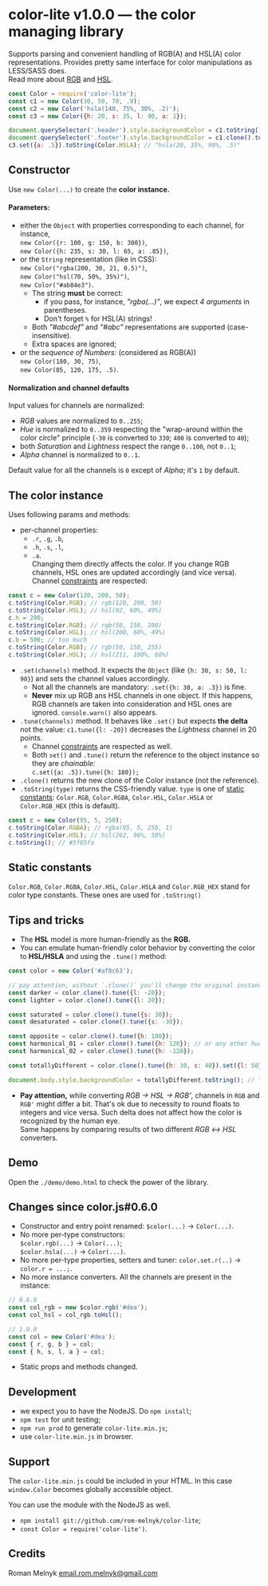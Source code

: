 # color-lite v1.0.0 &mdash; the color managing library

Supports parsing and convenient handling of RGB(A) and HSL(A) color representations. Provides pretty same interface for color manipulations as LESS/SASS does.  
   Read more about [RGB](https://en.wikipedia.org/wiki/RGB_color_model) and [HSL](https://en.wikipedia.org/wiki/HSL_and_HSV).

```javascript
const Color = require('color-lite');
const c1 = new Color(30, 50, 70, .9);
const c2 = new Color('hsla(140, 75%, 30%, .2)');
const c3 = new Color({h: 20, s: 35, l: 90, a: 1});

document.querySelector('.header').style.backgroundColor = c1.toString();
document.querySelector('.footer').style.backgroundColor = c1.clone().tune({l: -20}).toString(); // a bit lighter
c3.set({a: .5}).toString(Color.HSLA); // "hsla(20, 35%, 90%, .5)"
```


## Constructor

Use `new Color(...)` to create the **color instance.**


#### Parameters:

* either the `Object` with properties corresponding to each channel, for instance,  
   `new Color({r: 100, g: 150, b: 300})`,  
   `new Color({h: 235, s: 30, l: 65, a: .85})`,
* or the `String` representation (like in CSS):  
   `new Color("rgba(200, 30, 21, 0.5)")`,  
   `new Color("hsl(70, 50%, 35%)")`,  
   `new Color("#ab84e3")`.
  * The string **must** be correct:
    - if you pass, for instance, _"rgba(...)"_, we expect _4 arguments_ in parentheses.  
    - Don't forget `%` for HSL(A) strings!
  * Both _"#abcdef"_ and _"#abc"_ representations are supported (case-insensitive).
  * Extra spaces are ignored;
* or the _sequence of Numbers:_ (considered as RGB(A))  
   `new Color(180, 30, 75)`,  
   `new Color(85, 120, 175, .5)`.


#### Normalization and channel defaults

Input values for channels are normalized:
* _RGB_ values are normalized to `0..255`;
* _Hue_ is normalized to `0..359` respecting the "wrap-around within the color circle" principle (`-30` is converted to `330`; `400` is converted to `40`);
* both _Saturation_ and _Lightness_ respect the range `0..100`, not `0..1`;
* _Alpha_ channel is normalized to `0..1`.

Default value for all the channels is `0` except of _Alpha_; it's `1` by default.


## The color instance

Uses following params and methods:

* per-channel properties:
  * `.r`, `.g`, `.b`,
  * `.h`, `.s`, `.l`,
  * `.a`.  
   Changing them directly affects the color. If you change RGB channels, HSL ones are updated accordingly (and vice versa). Channel [constraints](#normalization-and-channel-defaults) are respected:
```javascript
const c = new Color(120, 200, 50);
c.toString(Color.RGB); // rgb(120, 200, 50)
c.toString(Color.HSL); // hsl(92, 60%, 49%)
c.h = 200;
c.toString(Color.RGB); // rgb(50, 150, 200)
c.toString(Color.HSL); // hsl(200, 60%, 49%)
c.b = 500; // too much
c.toString(Color.RGB); // rgb(50, 150, 255)
c.toString(Color.HSL); // hsl(211, 100%, 60%)
```
* `.set(channels)` method. It expects the `Object` (like `{h: 30, s: 50, l: 90}`) and sets the channel values accordingly.
  * Not all the channels are mandatory: `.set({h: 30, a: .3})` is fine.
  * **Never** mix up RGB ans HSL channels in one object. If this happens, RGB channels are taken into consideration and HSL ones are ignored. `console.warn()` also appears.
* `.tune(channels)` method. It behaves like `.set()` but expects **the delta** not the value: `c1.tune({l: -20})` decreases the _Lightness_ channel in 20 points.
  * Channel [constraints](#normalization-and-channel-defaults) are respected as well.
  * Both `set()` and `.tune()` return the reference to the object instance so they are _chainable:_  
   `c.set({a: .5}).tune({h: 180});`
* `.clone()` returns the new clone of the Color instance (not the reference).
* `.toString(type)` returns the CSS-friendly value. `type` is one of [static constants](#static-constants): `Color.RGB`, `Color.RGBA`, `Color.HSL`, `Color.HSLA` or `Color.RGB_HEX` (this is default).
```javascript
const c = new Color(95, 5, 250);
c.toString(Color.RGBA); // rgba(95, 5, 250, 1)
c.toString(Color.HSL); // hsl(262, 96%, 50%)
c.toString(); // #5f05fa
```


## Static constants

`Color.RGB`, `Color.RGBA`, `Color.HSL`, `Color.HSLA` and `Color.RGB_HEX` stand for color type constants. These ones are used for `.toString()`


## Tips and tricks

* The **HSL** model is more human-friendly as the **RGB.**
* You can emulate human-friendly color behavior by converting the color to **HSL/HSLA** and using the `.tune()` method:
```javascript
const color = new Color('#af8c63');

// pay attention, without `.clone()` you'll change the original instance!
const darker = color.clone().tune({l: -20});
const lighter = color.clone().tune({l: 20});

const saturated = color.clone().tune({s: 30});
const desaturated = color.clone().tune({s: -30});

const opposite = color.clone().tune({h: 180});
const harmonical_01 = color.clone().tune({h: 120}); // or any other hue shift
const harmonical_02 = color.clone().tune({h: -120});

const totallyDifferent = color.clone().tune({h: 30, s: 40}).set({l: 50}); // the sequence might be continued

document.body.style.backgroundColor = totallyDifferent.toString(); // "#d5db24"
```
* **Pay attention,** while converting _RGB &rarr; HSL &rarr; RGB'_, channels in `RGB` and `RGB'` might differ a bit. That's ok due to necessity to round floats to integers and vice versa. Such delta does not affect how the color is recognized by the human eye.  
   Same happens by comparing results of two different _RGB &harr; HSL_ converters.


## Demo

Open the `./demo/demo.html` to check the power of the library.


## Changes since color.js#0.6.0

* Constructor and entry point renamed: `$color(...)` &rarr; `Color(...)`.
* No more per-type constructors:  
   `$color.rgb(...)` &rarr; `Color(...)`;  
   `$color.hsla(...)` &rarr; `Color(...)`.
* No more per-type properties, setters and tuner: `color.set.r(..)` &rarr; `color.r = ...;`.
* No more instance converters. All the channels are present in the instance:
```javascript
// 0.6.0
const col_rgb = new $color.rgb('#dea');
const col_hsl = col_rgb.toHsl();

// 1.0.0
const col = new Color('#dea');
const { r, g, b } = col;
const { h, s, l, a } = col;
```
* Static props and methods changed.


## Development

* we expect you to have the NodeJS. Do `npm install`;
* `npm test` for unit testing;
* `npm run prod` to generate `color-lite.min.js`;
* use `color-lite.min.js` in browser.


## Support

The `color-lite.min.js` could be included in your HTML. In this case `window.Color` becomes globally accessible object.

You can use the module with the NodeJS as well.

* `npm install git://github.com/rom-melnyk/color-lite`;
* `const Color = require('color-lite')`.


## Credits

Roman Melnyk <email.rom.melnyk@gmail.com>

